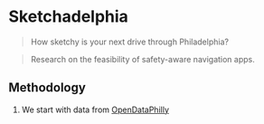 # Sketchadelphia
> How sketchy is your next drive through Philadelphia?

> Research on the feasibility of safety-aware navigation apps.
## Methodology
1. We start with data from [OpenDataPhilly](https://www.opendataphilly.org/dataset/crime-incidents)
